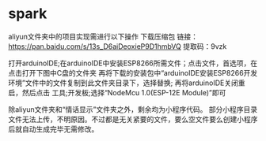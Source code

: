 # spark
aliyun文件夹中的项目实现需进行以下操作
下载压缩包
链接：https://pan.baidu.com/s/13s_D6aiDeoxieP9D1hmbVQ 
提取码：9vzk 


打开arduinoIDE;在arduinoIDE中安装ESP8266所需文件；点击文件，首选项，在点击打开下图中C盘的文件夹
再将下载的安装包中“arduinoIDE安装ESP8266开发环境”文件中的文件复制到此文件夹目录下，选择替换;
再将arduinoIDE关闭重启，然后点击 工具;开发板;选择“NodeMcu 1.0(ESP-12E Module)”即可



除aliyun文件夹和“情话显示”文件夹之外，剩余均为小程序代码。
部分小程序目录文件无法上传，不明原因。不过都是无关紧要的文件，要么空文件要么创建小程序后就自动生成完毕无需修改。
